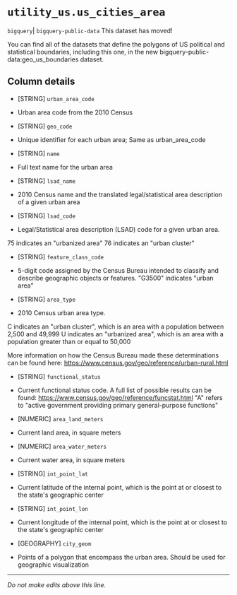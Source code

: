 # `utility_us.us_cities_area`
`bigquery`| `bigquery-public-data`
This dataset has moved!

You can find all of the datasets that define the polygons of US political and statistical boundaries, including this one, in the new bigquery-public-data:geo_us_boundaries dataset.

## Column details
* [STRING]    `urban_area_code`
 - Urban area code from the 2010 Census
* [STRING]    `geo_code`
 - Unique identifier for each urban area; Same as urban_area_code
* [STRING]    `name`
 - Full text name for the urban area
* [STRING]    `lsad_name`
 - 2010 Census name and the translated legal/statistical area description of a given urban area
* [STRING]    `lsad_code`
 - Legal/Statistical area description (LSAD) code for a given urban area. 

75 indicates an "urbanized area"
76 indicates an "urban cluster"
* [STRING]    `feature_class_code`
 - 5-digit code assigned by the Census Bureau intended to classify and describe geographic objects or features. 
"G3500" indicates "urban area"
* [STRING]    `area_type`
 - 2010 Census urban area type. 

C indicates an "urban cluster", which is an area with a population between 2,500 and 49,999 
U indicates an "urbanized area", which is an area with a population greater than or equal to 50,000

More information on how the Census Bureau made these determinations can be found here: https://www.census.gov/geo/reference/urban-rural.html
* [STRING]    `functional_status`
 - Current functional status code. A full list of possible results can be found: https://www.census.gov/geo/reference/funcstat.html 
"A" refers to "active government providing primary general-purpose functions"
* [NUMERIC]   `area_land_meters`
 - Current land area, in square meters
* [NUMERIC]   `area_water_meters`
 - Current water area, in square meters
* [STRING]    `int_point_lat`
 - Current latitude of the internal point, which is the point at or closest to the state's geographic center
* [STRING]    `int_point_lon`
 - Current longitude of the internal point, which is the point at or closest to the state's geographic center
* [GEOGRAPHY] `city_geom`
 - Points of a polygon that encompass the urban area. Should be used for geographic visualization

-------------------------------------------------------------------------------
*Do not make edits above this line.*
